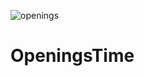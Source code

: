 ![openings](https://user-images.githubusercontent.com/29663991/114164802-023b8d00-992c-11eb-8f0a-8ade4e018c02.png)
# OpeningsTime

